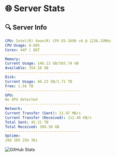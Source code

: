# 🌐 Server Stats
## 🔍 Server Info
```yaml
CPU: Intel(R) Xeon(R) CPU E5-2699 v4 @ 1236.33MHz
CPU Usage: 0.60%
Cores: 44P | 88T
-----------------------------------
Memory:
Current Usage: 146.13 GB/503.74 GB
Available: 354.18 GB
-----------------------------------
Disk:
Current Usage: 66.23 GB/1.71 TB
Free: 1.56 TB
-----------------------------------
GPU:
No GPU detected
-----------------------------------
Network:
Current Transfer (Sent): 21.97 MB/s
Current Transfer (Received): 112.46 KB/s
Total Sent: 45.21 TB
Total Received: 389.30 GB
-----------------------------------
Uptime:
28d 16h 25m 36s
```
![GitHub Stats](https://img.shields.io/badge/Updated-2025-04-05_13:48:25-blue)